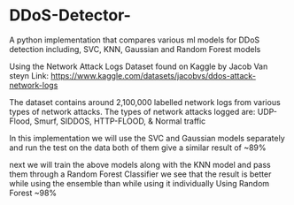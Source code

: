 # DDoS-Detector-
A python implementation that compares various ml models for DDoS detection including, SVC, KNN, Gaussian and Random Forest models

Using the Network Attack Logs Dataset found on Kaggle by Jacob Van steyn
Link: https://www.kaggle.com/datasets/jacobvs/ddos-attack-network-logs

The dataset contains around 2,100,000 labelled network logs from various types of network attacks.
The types of network attacks logged are: UDP-Flood, Smurf, SIDDOS, HTTP-FLOOD, & Normal traffic

In this implementation we will use the SVC and Gaussian models separately and run the test on the data 
both of them give a similar result of ~89%

next we will train the above models along with the KNN model and pass them through a Random Forest Classifier
we see that the result is better while using the ensemble than while using it individually
Using Random Forest ~98%



